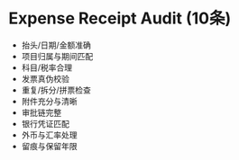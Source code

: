 # Expense Receipt Audit (10条)

- 抬头/日期/金额准确
- 项目归属与期间匹配
- 科目/税率合理
- 发票真伪校验
- 重复/拆分/拼票检查
- 附件充分与清晰
- 审批链完整
- 银行凭证匹配
- 外币与汇率处理
- 留痕与保留年限
